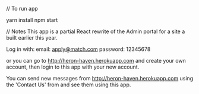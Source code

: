 // To run app 

yarn install
npm start

// Notes
This app is a partial React rewrite of the Admin portal for a site a built earlier this year.

Log in with:
email: apply@match.com
password: 12345678

or you can go to http://heron-haven.herokuapp.com and create your own account, then login to
this app with your new account.

You can send new messages from http://heron-haven.herokuapp.com using the 'Contact Us' from
and see them using this app.


